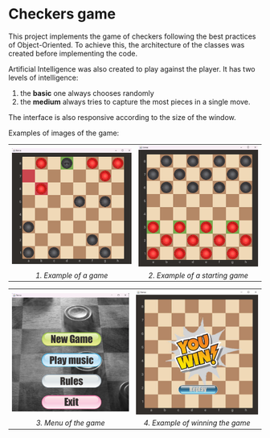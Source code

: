 # Checkers game

This project implements the game of checkers following the best practices of Object-Oriented. 
To achieve this, the architecture of the classes was created before implementing the code.

Artificial Intelligence was also created to play against the player. It has two levels of intelligence:
1. the **basic** one always chooses randomly
2. the **medium** always tries to capture the most pieces in a single move.

The interface is also responsive according to the size of the window. 

Examples of images of the game:

<table>
  <tr>
    <td><img src="./markdown_images/game.png" alt="drawing" width="450" /></td>
    <td><img src="./markdown_images/game2.png" alt="drawing" width="450"/></td>
</tr>
  <tr>
    <td style="text-align: center;"><em>1. Example of a game</em></td>
    <td style="text-align: center;"><em>2. Example of a starting game</em></td>
  </tr>
</table>

<table>
  <tr>
    <td><img src="./markdown_images/menu.png" alt="drawing" width="450" /></td>
    <td><img src="./markdown_images/winning.png" alt="drawing" width="450"/></td>
</tr>
  <tr>
    <td style="text-align: center;"><em>3. Menu of the game</em></td>
    <td style="text-align: center;"><em>4. Example of winning the game</em></td>
  </tr>
</table>
